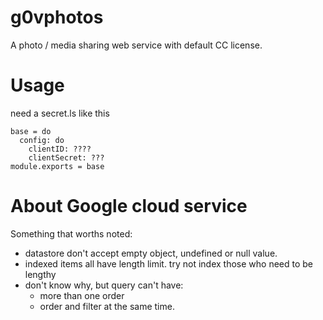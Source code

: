 g0vphotos
========

A photo / media sharing web service with default CC license. 

Usage
========

need a secret.ls like this

    base = do
      config: do
        clientID: ????
        clientSecret: ???
    module.exports = base


About Google cloud service
========

Something that worths noted:

 * datastore don't accept empty object, undefined or null value.
 * indexed items all have length limit. try not index those who need to be lengthy
 * don't know why, but query can't have:
   - more than one order
   - order and filter at the same time.
